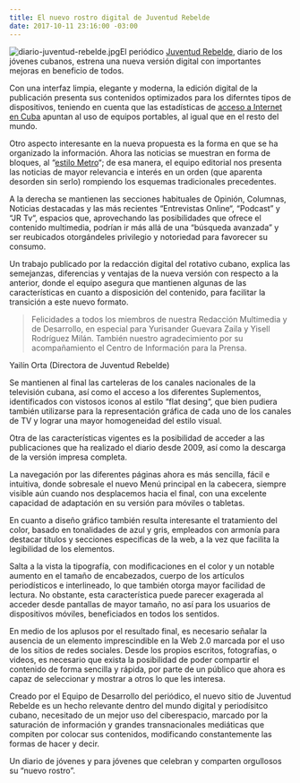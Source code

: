 ```yaml
---
title: El nuevo rostro digital de Juventud Rebelde
date: 2017-10-11 23:16:00 -03:00
---
```


![diario-juventud-rebelde.jpg](/uploads/diario-juventud-rebelde.jpg)El periódico [Juventud Rebelde](http://www.juventudrebelde.cu), diario de los jóvenes cubanos, estrena una nueva versión digital con importantes mejoras en beneficio de todos.

Con una interfaz limpia, elegante y moderna, la edición digital de la publicación presenta sus contenidos optimizados para los diferntes tipos de dispositivos, teniendo en cuenta que las estadísticas de [acceso a Internet en Cuba](http://www.granma.cu/cuba/2017-06-13/desconectarse-a-la-cubana-retos-de-un-nuevo-usuario-13-06-2017-22-06-01) apuntan al uso de equipos portables, al igual que en el resto del mundo.

Otro aspecto interesante en la nueva propuesta es la forma en que se ha organizado la información. Ahora las noticias se muestran en forma de bloques, al “[estilo Metro](https://norfipc.com/web/el-estilo-metro-windows-8-paginas-internet.html)“; de esa manera, el equipo editorial nos presenta las noticias de mayor relevancia e interés en un orden (que aparenta desorden sin serlo) rompiendo los esquemas tradicionales precedentes.

A la derecha se mantienen las secciones habituales de Opinión, Columnas, Noticias destacadas y las más recientes “Entrevistas Online“, “Podcast” y “JR Tv“, espacios que, aprovechando las posibilidades que ofrece el contenido multimedia, podrían ir más allá de una “búsqueda avanzada” y ser reubicados otorgándeles privilegio y notoriedad para favorecer su consumo.

Un trabajo publicado por la redacción digital del rotativo cubano, explica las semejanzas, diferencias y ventajas de la nueva versión con respecto a la anterior, donde el equipo asegura que mantienen algunas de las características en cuanto a disposición del contenido, para facilitar la transición a este nuevo formato.
 
> Felicidades a todos los miembros de nuestra Redacción Multimedia y de Desarrollo, en especial para Yurisander Guevara Zaila y Yisell Rodríguez Milán. También nuestro agradecimiento por su acompañamiento el Centro de Información para la Prensa.

Yailín Orta (Directora de Juventud Rebelde)

Se mantienen al final las carteleras de los canales nacionales de la televisión cubana, así como el acceso a los diferentes Suplementos, identificados con vistosos iconos al estilo “flat desing“, que bien pudiera también utilizarse para la representación gráfica de cada uno de los canales de TV y lograr una mayor homogeneidad del estilo visual.

Otra de las características vigentes es la posibilidad de acceder a las publicaciones que ha realizado el diario desde 2009, así como la descarga de la versión impresa completa.

La navegación por las diferentes páginas ahora es más sencilla, fácil e intuitiva, donde sobresale el nuevo Menú principal en la cabecera, siempre visible aún cuando nos desplacemos hacia el final, con una excelente capacidad de adaptación en su versión para móviles o tabletas.

En cuanto a diseño gráfico también resulta interesante el tratamiento del color, basado en tonalidades de azul y gris, empleados con armonía para destacar títulos y secciones especificas de la web, a la vez que facilita la legibilidad de los elementos.

Salta a la vista la tipografía, con modificaciones en el color y un notable aumento en el tamaño de encabezados, cuerpo de los artículos periodísticos e interlineado, lo que también otorga mayor facilidad de lectura. No obstante, esta característica puede parecer exagerada al acceder desde pantallas de mayor tamaño, no así para los usuarios de dispositivos móviles, beneficiados en todos los sentidos.

En medio de los aplusos por el resultado final, es necesario señalar la ausencia de un elemento imprescindible en la Web 2.0 marcada por el uso de los sitios de redes sociales. Desde los propios escritos, fotografías, o videos, es necesario que exista la posibilidad de poder compartir el contenido de forma sencilla y rápida, por parte de un público que ahora es capaz de seleccionar y mostrar a otros lo que les interesa.

Creado por el Equipo de Desarrollo del periódico, el nuevo sitio de Juventud Rebelde es un hecho relevante dentro del mundo digital y periodísitco cubano, necesitado de un mejor uso del ciberespacio, marcado por la saturación de información y grandes transnacionales mediáticas que compiten por colocar sus contenidos, modificando constantemente las formas de hacer y decir.

Un diario de jóvenes y para jóvenes que celebran y comparten orgullosos su  “nuevo rostro”.

